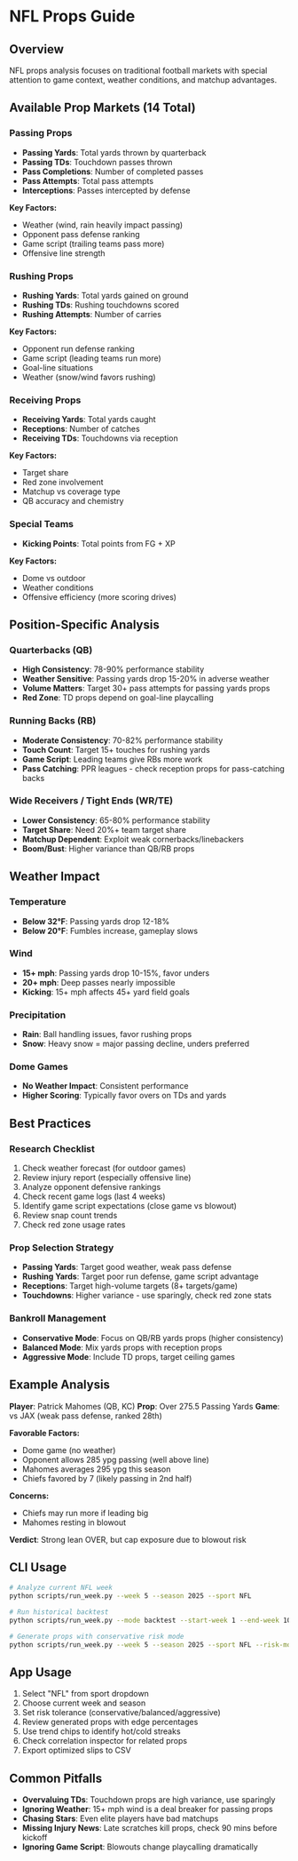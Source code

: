 # NFL Props Guide

## Overview

NFL props analysis focuses on traditional football markets with special attention to game context, weather conditions, and matchup advantages.

## Available Prop Markets (14 Total)

### Passing Props
- **Passing Yards**: Total yards thrown by quarterback
- **Passing TDs**: Touchdown passes thrown
- **Pass Completions**: Number of completed passes
- **Pass Attempts**: Total pass attempts
- **Interceptions**: Passes intercepted by defense

**Key Factors:**
- Weather (wind, rain heavily impact passing)
- Opponent pass defense ranking
- Game script (trailing teams pass more)
- Offensive line strength

### Rushing Props
- **Rushing Yards**: Total yards gained on ground
- **Rushing TDs**: Rushing touchdowns scored
- **Rushing Attempts**: Number of carries

**Key Factors:**
- Opponent run defense ranking
- Game script (leading teams run more)
- Goal-line situations
- Weather (snow/wind favors rushing)

### Receiving Props
- **Receiving Yards**: Total yards caught
- **Receptions**: Number of catches
- **Receiving TDs**: Touchdowns via reception

**Key Factors:**
- Target share
- Red zone involvement
- Matchup vs coverage type
- QB accuracy and chemistry

### Special Teams
- **Kicking Points**: Total points from FG + XP

**Key Factors:**
- Dome vs outdoor
- Weather conditions
- Offensive efficiency (more scoring drives)

## Position-Specific Analysis

### Quarterbacks (QB)
- **High Consistency**: 78-90% performance stability
- **Weather Sensitive**: Passing yards drop 15-20% in adverse weather
- **Volume Matters**: Target 30+ pass attempts for passing yards props
- **Red Zone**: TD props depend on goal-line playcalling

### Running Backs (RB)
- **Moderate Consistency**: 70-82% performance stability
- **Touch Count**: Target 15+ touches for rushing yards
- **Game Script**: Leading teams give RBs more work
- **Pass Catching**: PPR leagues - check reception props for pass-catching backs

### Wide Receivers / Tight Ends (WR/TE)
- **Lower Consistency**: 65-80% performance stability
- **Target Share**: Need 20%+ team target share
- **Matchup Dependent**: Exploit weak cornerbacks/linebackers
- **Boom/Bust**: Higher variance than QB/RB props

## Weather Impact

### Temperature
- **Below 32°F**: Passing yards drop 12-18%
- **Below 20°F**: Fumbles increase, gameplay slows

### Wind
- **15+ mph**: Passing yards drop 10-15%, favor unders
- **20+ mph**: Deep passes nearly impossible
- **Kicking**: 15+ mph affects 45+ yard field goals

### Precipitation
- **Rain**: Ball handling issues, favor rushing props
- **Snow**: Heavy snow = major passing decline, unders preferred

### Dome Games
- **No Weather Impact**: Consistent performance
- **Higher Scoring**: Typically favor overs on TDs and yards

## Best Practices

### Research Checklist
1. Check weather forecast (for outdoor games)
2. Review injury report (especially offensive line)
3. Analyze opponent defensive rankings
4. Check recent game logs (last 4 weeks)
5. Identify game script expectations (close game vs blowout)
6. Review snap count trends
7. Check red zone usage rates

### Prop Selection Strategy
- **Passing Yards**: Target good weather, weak pass defense
- **Rushing Yards**: Target poor run defense, game script advantage
- **Receptions**: Target high-volume targets (8+ targets/game)
- **Touchdowns**: Higher variance - use sparingly, check red zone stats

### Bankroll Management
- **Conservative Mode**: Focus on QB/RB yards props (higher consistency)
- **Balanced Mode**: Mix yards props with reception props
- **Aggressive Mode**: Include TD props, target ceiling games

## Example Analysis

**Player**: Patrick Mahomes (QB, KC)
**Prop**: Over 275.5 Passing Yards
**Game**: vs JAX (weak pass defense, ranked 28th)

**Favorable Factors:**
- Dome game (no weather)
- Opponent allows 285 ypg passing (well above line)
- Mahomes averages 295 ypg this season
- Chiefs favored by 7 (likely passing in 2nd half)

**Concerns:**
- Chiefs may run more if leading big
- Mahomes resting in blowout

**Verdict**: Strong lean OVER, but cap exposure due to blowout risk

## CLI Usage

```bash
# Analyze current NFL week
python scripts/run_week.py --week 5 --season 2025 --sport NFL

# Run historical backtest
python scripts/run_week.py --mode backtest --start-week 1 --end-week 10 --sport NFL

# Generate props with conservative risk mode
python scripts/run_week.py --week 5 --season 2025 --sport NFL --risk-mode conservative
```

## App Usage

1. Select "NFL" from sport dropdown
2. Choose current week and season
3. Set risk tolerance (conservative/balanced/aggressive)
4. Review generated props with edge percentages
5. Use trend chips to identify hot/cold streaks
6. Check correlation inspector for related props
7. Export optimized slips to CSV

## Common Pitfalls

- **Overvaluing TDs**: Touchdown props are high variance, use sparingly
- **Ignoring Weather**: 15+ mph wind is a deal breaker for passing props
- **Chasing Stars**: Even elite players have bad matchups
- **Missing Injury News**: Late scratches kill props, check 90 mins before kickoff
- **Ignoring Game Script**: Blowouts change playcalling dramatically
